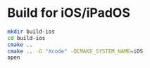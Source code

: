 # Build for iOS/iPadOS

```bash
mkdir build-ios
cd build-ios
cmake ..
cmake .. -G "Xcode" -DCMAKE_SYSTEM_NAME=iOS
open 
```
